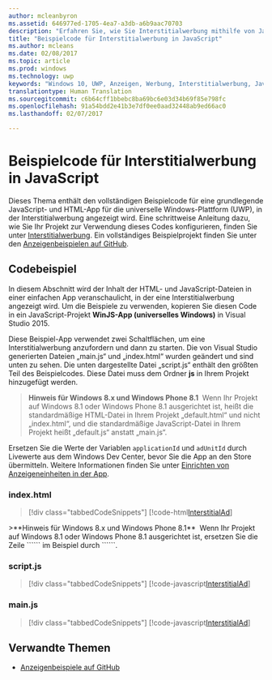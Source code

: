 ```yaml
---
author: mcleanbyron
ms.assetid: 646977ed-1705-4ea7-a3db-a6b9aac70703
description: "Erfahren Sie, wie Sie Interstitialwerbung mithilfe von JavaScript/HTML veröffentlichen."
title: "Beispielcode für Interstitialwerbung in JavaScript"
ms.author: mcleans
ms.date: 02/08/2017
ms.topic: article
ms.prod: windows
ms.technology: uwp
keywords: "Windows 10, UWP, Anzeigen, Werbung, Interstitialwerbung, JavaScript, Beispielcode"
translationtype: Human Translation
ms.sourcegitcommit: c6b64cff1bbebc8ba69bc6e03d34b69f85e798fc
ms.openlocfilehash: 91a54bdd2e41b3e7df0ee0aad32448ab9ed66ac0
ms.lasthandoff: 02/07/2017

---
```


# <a name="interstitial-ad-sample-code-in-javascript"></a>Beispielcode für Interstitialwerbung in JavaScript

Dieses Thema enthält den vollständigen Beispielcode für eine grundlegende JavaScript- und HTML-App für die universelle Windows-Plattform (UWP), in der Interstitialwerbung angezeigt wird. Eine schrittweise Anleitung dazu, wie Sie Ihr Projekt zur Verwendung dieses Codes konfigurieren, finden Sie unter [Interstitialwerbung](interstitial-ads.md). Ein vollständiges Beispielprojekt finden Sie unter den [Anzeigenbeispielen auf GitHub](http://aka.ms/githubads).

## <a name="code-example"></a>Codebeispiel

In diesem Abschnitt wird der Inhalt der HTML- und JavaScript-Dateien in einer einfachen App veranschaulicht, in der eine Interstitialwerbung angezeigt wird. Um die Beispiele zu verwenden, kopieren Sie diesen Code in ein JavaScript-Projekt **WinJS-App (universelles Windows)** in Visual Studio 2015.

Diese Beispiel-App verwendet zwei Schaltflächen, um eine Interstitialwerbung anzufordern und dann zu starten. Die von Visual Studio generierten Dateien „main.js“ und „index.html“ wurden geändert und sind unten zu sehen. Die unten dargestellte Datei „script.js“ enthält den größten Teil des Beispielcodes. Diese Datei muss dem Ordner **js** in Ihrem Projekt hinzugefügt werden.

>**Hinweis für Windows 8.x und Windows Phone 8.1**&nbsp;&nbsp;Wenn Ihr Projekt auf Windows 8.1 oder Windows Phone 8.1 ausgerichtet ist, heißt die standardmäßige HTML-Datei in Ihrem Projekt „default.html“ und nicht „index.html“, und die standardmäßige JavaScript-Datei in Ihrem Projekt heißt „default.js“ anstatt „main.js“.

Ersetzen Sie die Werte der Variablen ```applicationId``` und ```adUnitId``` durch Livewerte aus dem Windows Dev Center, bevor Sie die App an den Store übermitteln. Weitere Informationen finden Sie unter [Einrichten von Anzeigeneinheiten in der App](set-up-ad-units-in-your-app.md).

### <a name="indexhtml"></a>index.html

> [!div class="tabbedCodeSnippets"]
[!code-html[InterstitialAd](./code/AdvertisingSamples/InterstitialAdSamples/js/index.html#L1-L21)]

<span/>
>**Hinweis für Windows 8.x und Windows Phone 8.1**&nbsp;&nbsp;Wenn Ihr Projekt auf Windows 8.1 oder Windows Phone 8.1 ausgerichtet ist, ersetzen Sie die Zeile ```<script src="//Microsoft.Advertising.JavaScript/ad.js"></script>``` im Beispiel durch ```<script src="/MSAdvertisingJS/ads/ad.js"></script>```.

### <a name="scriptjs"></a>script.js

> [!div class="tabbedCodeSnippets"]
[!code-javascript[InterstitialAd](./code/AdvertisingSamples/InterstitialAdSamples/js/script.js#script)]

### <a name="mainjs"></a>main.js

> [!div class="tabbedCodeSnippets"]
[!code-javascript[InterstitialAd](./code/AdvertisingSamples/InterstitialAdSamples/js/main.js#main)]

## <a name="related-topics"></a>Verwandte Themen

* [Anzeigenbeispiele auf GitHub](http://aka.ms/githubads)

 

